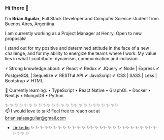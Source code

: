 ### Hi there 👋

I’m **Brian Aguilar**, Full Stack Developer and Computer Science student from Buenos Aires, Argentina.

I am currently working as a Project Manager at Henry. Open to new proposals!

I stand out for my positive and determined attitude in the face of a new challenge, and for my ability to energize the teams where I work.
My value lies in what I contribute: dynamism, communication and inclusion.

⚡ Strong knowledge about:
✔ React
✔ Redux
✔ JQuery
✔ Node | Express
✔ PostgreSQL | Sequelize
✔ RESTful API
✔ JavaScript
✔ CSS | SASS | Less | Bootstrap
✔ HTML

🌱 Currently learning:
• TypeScript
• React Native
• GraphQL
• Docker
• Next.js
• MongoDB
• Python

✨     ✨    ✨    ✨   ✨  ✨ ✨     ✨       ✨✨   ✨        ✨
    ✨    ✨  ✨✨   ✨ ✨        ✨    ✨✨        ✨    ✨ ✨✨     
📫 I would love to talk! Feel free to reach out at brianisaiasaguilar@gmail.com

- [Linkedin](https://www.linkedin.com/in/braiaguilar/)
✨   ✨  ✨      ✨✨ ✨   ✨ ✨   ✨    ✨ ✨ ✨ ✨✨ ✨  ✨✨  ✨
    ✨    ✨  ✨✨   ✨ ✨        ✨    ✨✨        ✨    ✨ ✨✨     ✨
